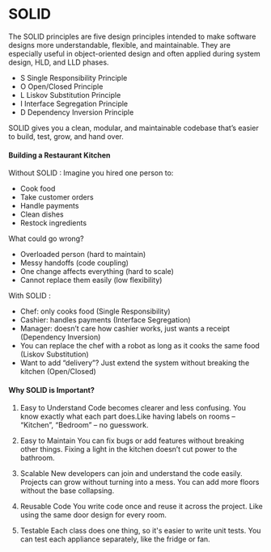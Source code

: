 # SOLID

The SOLID principles are five design principles intended to make software designs more understandable, flexible, and maintainable. They are especially useful in object-oriented design and often applied during system design, HLD, and LLD phases.

- S	Single Responsibility Principle
- O	Open/Closed Principle
- L	Liskov Substitution Principle
- I	Interface Segregation Principle
- D	Dependency Inversion Principle

SOLID gives you a clean, modular, and maintainable codebase that’s easier to build, test, grow, and hand over.

#### **Building a Restaurant Kitchen**

Without SOLID : Imagine you hired one person to:

- Cook food
- Take customer orders
- Handle payments
- Clean dishes
- Restock ingredients

What could go wrong?

- Overloaded person (hard to maintain)
- Messy handoffs (code coupling)
- One change affects everything (hard to scale)
- Cannot replace them easily (low flexibility)

With SOLID : 

- Chef: only cooks food (Single Responsibility)
- Cashier: handles payments (Interface Segregation)
- Manager: doesn’t care how cashier works, just wants a receipt (Dependency Inversion)
- You can replace the chef with a robot as long as it cooks the same food (Liskov Substitution)
- Want to add “delivery”? Just extend the system without breaking the kitchen (Open/Closed)

#### **Why SOLID is Important?**

1. Easy to Understand
Code becomes clearer and less confusing.
You know exactly what each part does.Like having labels on rooms – “Kitchen”, “Bedroom” – no guesswork.

2. Easy to Maintain
You can fix bugs or add features without breaking other things. Fixing a light in the kitchen doesn’t cut power to the bathroom.

3. Scalable
New developers can join and understand the code easily. Projects can grow without turning into a mess.
You can add more floors without the base collapsing.

4. Reusable Code
You write code once and reuse it across the project.
Like using the same door design for every room.

5. Testable
Each class does one thing, so it's easier to write unit tests.
You can test each appliance separately, like the fridge or fan.

